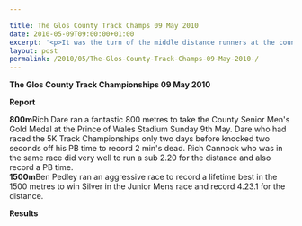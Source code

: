 ```yaml
---

title: The Glos County Track Champs 09 May 2010
date: 2010-05-09T09:00:00+01:00
excerpt: '<p>It was the turn of the middle distance runners at the county track championships today. They produced some outstanding performances in both the 800m and 1500m. Great efforts, keep it up!, Brendan Ward (Club Chairman) County Champs 09 May 2010 Photos Report Results</p>'
layout: post
permalink: /2010/05/The-Glos-County-Track-Champs-09-May-2010-/
---
```

**The Glos County Track Championships 09 May 2010** </p> 

**Report**

**800m**Rich Dare ran a fantastic 800 metres to take the County Senior Men's Gold Medal at the Prince of Wales Stadium Sunday 9th May. Dare who had raced the 5K Track Championships only two days before knocked two seconds off his PB time to record 2 min's dead. Rich Cannock who was in the same race did very well to run a sub 2.20 for the distance and also record a PB time.  
**1500m**Ben Pedley ran an aggressive race to record a lifetime best in the 1500 metres to win Silver in the Junior Mens race and record 4.23.1 for the distance.

<a name="Report"></a>**Results**</p> 

<map name="100109w.jpg">
  <area shape="RECT" coords="677,27,696,48" alt="Race Winner" />
  
  <area shape="RECT" coords="379,28,393,45" alt="Sarah Greef" />
  
  <area shape="RECT" coords="354,28,368,46" alt="Rachel Vines" />
  
  <area shape="RECT" coords="303,28,318,46" alt="Anna Maughan" />
  
  <area shape="RECT" coords="206,28,220,46" alt="Dawn Addinall" />
  
  <area shape="RECT" coords="86,28,103,46" alt="Alex Evans" />
</map>

<map name="100109m.jpg">
  <area shape="RECT" coords="63,31,76,45" alt="Clive Scott" />
  
  <area shape="RECT" coords="112,32,121,44" alt="Paul Davies" />
  
  <area shape="RECT" coords="118,32,129,43" alt="Paul Stonuary" />
  
  <area shape="RECT" coords="223,29,236,47" alt="James Gibbs" />
  
  <area shape="RECT" coords="255,29,264,42" alt="David Smeath" />
  
  <area shape="RECT" coords="263,28,272,43" alt="Chris Hale" />
  
  <area shape="RECT" coords="275,31,288,45" alt="Rob Shute" />
  
  <area shape="RECT" coords="308,31,321,45" alt="Billy Bradshaw" />
  
  <area shape="RECT" coords="582,29,594,46" alt="Will Ferguson" />
  
  <area shape="RECT" coords="680,30,694,45" alt="Race Winner" />
</map>
